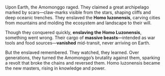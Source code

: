 Upon Earth, the Amomonggo raged. They claimed a great archipelago marked by scars—claw-marks visible from the stars, shaping cliffs and deep oceanic trenches. They enslaved the **Homo luzonensis**, carving cities from mountains and molding the ecosystem and landscape to their will.

Though they conquered quickly, **enslaving the Homo Luzonensis**, something went wrong. Their cargo of **massive beasts**—intended as war tools and food sources—**vanished** mid-transit, never arriving on Earth. 

But the enslaved remembered. They watched, they learned. Over generations, they turned the Amomonggo’s brutality against them, sparking a revolt that broke the chains and reversed them. Homo luzonensis became the new masters, rising in knowledge and power.